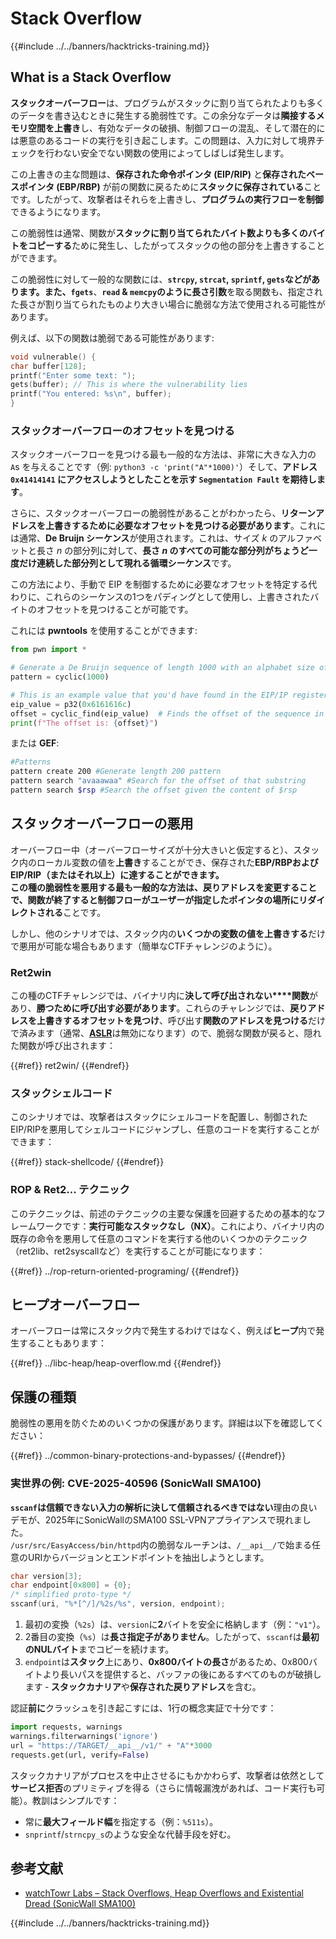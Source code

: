 # Stack Overflow

{{#include ../../banners/hacktricks-training.md}}

## What is a Stack Overflow

**スタックオーバーフロー**は、プログラムがスタックに割り当てられたよりも多くのデータを書き込むときに発生する脆弱性です。この余分なデータは**隣接するメモリ空間を上書き**し、有効なデータの破損、制御フローの混乱、そして潜在的には悪意のあるコードの実行を引き起こします。この問題は、入力に対して境界チェックを行わない安全でない関数の使用によってしばしば発生します。

この上書きの主な問題は、**保存された命令ポインタ (EIP/RIP)** と**保存されたベースポインタ (EBP/RBP)** が前の関数に戻るために**スタックに保存されている**ことです。したがって、攻撃者はそれらを上書きし、**プログラムの実行フローを制御**できるようになります。

この脆弱性は通常、関数が**スタックに割り当てられたバイト数よりも多くのバイトをコピーする**ために発生し、したがってスタックの他の部分を上書きすることができます。

この脆弱性に対して一般的な関数には、**`strcpy`, `strcat`, `sprintf`, `gets`**などがあります。また、**`fgets`**、**`read` & `memcpy`**のように**長さ引数**を取る関数も、指定された長さが割り当てられたものより大きい場合に脆弱な方法で使用される可能性があります。

例えば、以下の関数は脆弱である可能性があります:
```c
void vulnerable() {
char buffer[128];
printf("Enter some text: ");
gets(buffer); // This is where the vulnerability lies
printf("You entered: %s\n", buffer);
}
```
### スタックオーバーフローのオフセットを見つける

スタックオーバーフローを見つける最も一般的な方法は、非常に大きな入力の `A`s を与えることです（例: `python3 -c 'print("A"*1000)'`）そして、**アドレス `0x41414141` にアクセスしようとしたことを示す `Segmentation Fault` を期待します**。

さらに、スタックオーバーフローの脆弱性があることがわかったら、**リターンアドレスを上書きするために必要なオフセットを見つける必要があります**。これには通常、**De Bruijn シーケンス**が使用されます。これは、サイズ _k_ のアルファベットと長さ _n_ の部分列に対して、**長さ _n_ のすべての可能な部分列がちょうど一度だけ連続した部分列として現れる循環シーケンス**です。

この方法により、手動で EIP を制御するために必要なオフセットを特定する代わりに、これらのシーケンスの1つをパディングとして使用し、上書きされたバイトのオフセットを見つけることが可能です。

これには **pwntools** を使用することができます:
```python
from pwn import *

# Generate a De Bruijn sequence of length 1000 with an alphabet size of 256 (byte values)
pattern = cyclic(1000)

# This is an example value that you'd have found in the EIP/IP register upon crash
eip_value = p32(0x6161616c)
offset = cyclic_find(eip_value)  # Finds the offset of the sequence in the De Bruijn pattern
print(f"The offset is: {offset}")
```
または **GEF**:
```bash
#Patterns
pattern create 200 #Generate length 200 pattern
pattern search "avaaawaa" #Search for the offset of that substring
pattern search $rsp #Search the offset given the content of $rsp
```
## スタックオーバーフローの悪用

オーバーフロー中（オーバーフローサイズが十分大きいと仮定すると）、スタック内のローカル変数の値を**上書き**することができ、保存された**EBP/RBPおよびEIP/RIP（またはそれ以上）**に達することができます。\
この種の脆弱性を悪用する最も一般的な方法は、**戻りアドレスを変更する**ことで、関数が終了すると**制御フローがユーザーが指定したポインタの場所にリダイレクトされる**ことです。

しかし、他のシナリオでは、スタック内の**いくつかの変数の値を上書きする**だけで悪用が可能な場合もあります（簡単なCTFチャレンジのように）。

### Ret2win

この種のCTFチャレンジでは、バイナリ内に**決して呼び出されない****関数**があり、**勝つために呼び出す必要があります**。これらのチャレンジでは、**戻りアドレスを上書きするオフセットを見つけ**、呼び出す**関数のアドレスを見つける**だけで済みます（通常、[**ASLR**](../common-binary-protections-and-bypasses/aslr/index.html)は無効になります）ので、脆弱な関数が戻ると、隠れた関数が呼び出されます：

{{#ref}}
ret2win/
{{#endref}}

### スタックシェルコード

このシナリオでは、攻撃者はスタックにシェルコードを配置し、制御されたEIP/RIPを悪用してシェルコードにジャンプし、任意のコードを実行することができます：

{{#ref}}
stack-shellcode/
{{#endref}}

### ROP & Ret2... テクニック

このテクニックは、前述のテクニックの主要な保護を回避するための基本的なフレームワークです：**実行可能なスタックなし（NX）**。これにより、バイナリ内の既存の命令を悪用して任意のコマンドを実行する他のいくつかのテクニック（ret2lib、ret2syscallなど）を実行することが可能になります：

{{#ref}}
../rop-return-oriented-programing/
{{#endref}}

## ヒープオーバーフロー

オーバーフローは常にスタック内で発生するわけではなく、例えば**ヒープ**内で発生することもあります：

{{#ref}}
../libc-heap/heap-overflow.md
{{#endref}}

## 保護の種類

脆弱性の悪用を防ぐためのいくつかの保護があります。詳細は以下を確認してください：

{{#ref}}
../common-binary-protections-and-bypasses/
{{#endref}}

### 実世界の例: CVE-2025-40596 (SonicWall SMA100)

**`sscanf`は信頼できない入力の解析に決して信頼されるべきではない**理由の良いデモが、2025年にSonicWallのSMA100 SSL-VPNアプライアンスで現れました。\
`/usr/src/EasyAccess/bin/httpd`内の脆弱なルーチンは、`/__api__/`で始まる任意のURIからバージョンとエンドポイントを抽出しようとします。
```c
char version[3];
char endpoint[0x800] = {0};
/* simplified proto-type */
sscanf(uri, "%*[^/]/%2s/%s", version, endpoint);
```
1. 最初の変換（`%2s`）は、`version`に**2**バイトを安全に格納します（例：`"v1"`）。
2. 2番目の変換（`%s`）は**長さ指定子がありません**。したがって、`sscanf`は**最初のNULバイト**までコピーを続けます。
3. `endpoint`は**スタック**上にあり、**0x800バイトの長さ**があるため、0x800バイトより長いパスを提供すると、バッファの後にあるすべてのものが破損します ‑ **スタックカナリア**や**保存された戻りアドレス**を含む。

認証**前に**クラッシュを引き起こすには、1行の概念実証で十分です：
```python
import requests, warnings
warnings.filterwarnings('ignore')
url = "https://TARGET/__api__/v1/" + "A"*3000
requests.get(url, verify=False)
```
スタックカナリアがプロセスを中止させるにもかかわらず、攻撃者は依然として**サービス拒否**のプリミティブを得る（さらに情報漏洩があれば、コード実行も可能）。教訓はシンプルです：

* 常に**最大フィールド幅**を指定する（例：`%511s`）。
* `snprintf`/`strncpy_s`のような安全な代替手段を好む。

## 参考文献
* [watchTowr Labs – Stack Overflows, Heap Overflows and Existential Dread (SonicWall SMA100)](https://labs.watchtowr.com/stack-overflows-heap-overflows-and-existential-dread-sonicwall-sma100-cve-2025-40596-cve-2025-40597-and-cve-2025-40598/)

{{#include ../../banners/hacktricks-training.md}}
